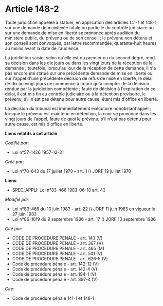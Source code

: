 # Article 148-2

Toute juridiction appelée à statuer, en application des articles 141-1 et 148-1, sur une demande de mainlevée totale ou
partielle du contrôle judiciaire ou sur une demande de mise en liberté se prononce après audition du ministère public, du
prévenu ou de son conseil ; le prévenu non détenu et son conseil sont convoqués, par lettre recommandée, quarante-huit heures
au moins avant la date de l'audience.

La juridiction saisie, selon qu'elle est du premier ou du second degré, rend sa décision dans les dix jours ou dans les vingt
jours de la réception de la demande ; toutefois, lorsqu'au jour de la réception de cette demande, il n'a pas encore été
statué sur une précédente demande de mise en liberté ou sur l'appel d'une précédente décision de refus de mise en liberté, le
délai de dix ou vingt jours ne commence à courir qu'à compter de la décision rendue par la juridiction compétente ; faute de
décision à l'expiration de ce délai, il est mis fin au contrôle judiciaire ou à la détention provisoire, le prévenu, s'il
n'est pas détenu pour autre cause, étant mis d'office en liberté.

La décision du tribunal est immédiatement exécutoire nonobstant appel ; lorsque le prévenu est maintenu en détention, la cour
se prononce dans les vingt jours de l'appel, faute de quoi le prévenu, s'il n'est pas détenu pour autre cause, est mis
d'office en liberté.

**Liens relatifs à cet article**

_Codifié par_:

  - Loi n°57-1426 1957-12-31

_Créé par_:

  - Loi n°70-643 du 17 juillet 1970 - art. 1 () JORF 19 juillet 1970

**Liens**:

  - SPEC_APPLI: Loi n°83-466 1983-06-10 art. 43

_Modifié par_:

  - Loi n°83-466 du 10 juin 1983 - art. 22 () JORF 11 juin 1983 en vigueur le 27 juin 1983
  - Loi n°86-1019 du 9 septembre 1986 - art. 17 () JORF 10 septembre 1986

_Cité par_:

  - CODE DE PROCEDURE PENALE - art. 143 (V)
  - CODE DE PROCEDURE PENALE - art. 367 (V)
  - CODE DE PROCEDURE PENALE - art. 465 (M)
  - CODE DE PROCEDURE PENALE - art. 501 (V)
  - CODE DE PROCEDURE PENALE - art. 626-5 (V)
  - Code de procédure pénale - art. 142-12 (V)
  - Code de procédure pénale - art. 142-4 (V)
  - Code de procédure pénale - art. 194-1 (V)
  - Code de procédure pénale - art. 397-4 (V)

_Cite_:

  - Code de procédure pénale 141-1 et 148-1
